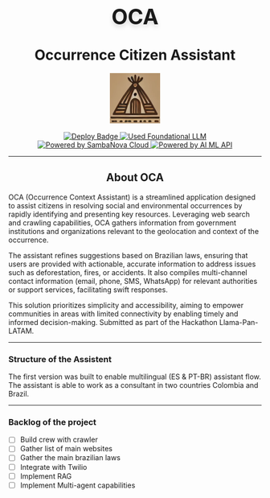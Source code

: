 <div align="center">

  <h1>
    <span style="font-size: 1.5em;
                 font-weight: bold;
                 display: inline-block;
                 rotateX(15deg);
                 text-shadow: 0 5px 10px rgba(0,0,0,0.15);">
      OCA
      </br>
    </span>
    </br></br>
    Occurrence Citizen Assistant
  </h1>
  <p align="center">
    <img src="images/oca_logo3.png" width="100" height="100" alt="Typing OCA" />
  </p>

</div>


<!-- Badges -->
<p align="center">
<a href="https://github.com/touro/llama-pan-latam/stargazers">
    <img src="https://img.shields.io/badge/build-passing-brightgreen?logo=github&color=green" alt="Deploy Badge"/>
</a>
<a href="https://docs.aimlapi.com/api-overview/speech-models/text-to-speech-tts">
    <img src="https://img.shields.io/badge/Llama-Based%20-white?logo=ollama&color=blue" alt="Used Foundational LLM"/>
</a>
<a href="https://sambanova.ai/">
    <img src="https://img.shields.io/badge/%20SambaNova-cloud-blue" alt="Powered by SambaNova Cloud"/>
</a>
<a href="https://docs.aimlapi.com">
    <img src="https://img.shields.io/badge/%20AI%2FML-API-blue" alt="Powered by AI ML API"/>
</a>
</p>

---

<h2 align="center">About OCA</h2>
 <p align="center">

OCA (Occurrence Context Assistant) is a streamlined application designed to assist citizens in resolving social and environmental occurrences by rapidly identifying and presenting key resources. Leveraging web search and crawling capabilities, OCA gathers information from government institutions and organizations relevant to the geolocation and context of the occurrence.

The assistant refines suggestions based on Brazilian laws, ensuring that users are provided with actionable, accurate information to address issues such as deforestation, fires, or accidents. It also compiles multi-channel contact information (email, phone, SMS, WhatsApp) for relevant authorities or support services, facilitating swift responses.

This solution prioritizes simplicity and accessibility, aiming to empower communities in areas with limited connectivity by enabling timely and informed decision-making. 
Submitted as part of the Hackathon Llama-Pan-LATAM.
</p>


---

<h3 align="left">Structure of the Assistent</h2>

The first version was built to enable multilingual (ES & PT-BR) assistant flow. The assistant is able to work as a consultant in two countries Colombia and Brazil.

---
<h3 align="left"> Backlog of the project</h2>

- [ ] Build crew with crawler
- [ ] Gather list of main websites
- [ ] Gather the main brazilian laws
- [ ] Integrate with Twilio
- [ ] Implement RAG
- [ ] Implement Multi-agent capabilities
